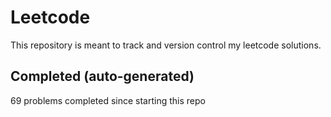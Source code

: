# Leetcode

This repository is meant to track and version control my leetcode solutions.

## Completed (auto-generated)

69 problems completed since starting this repo
